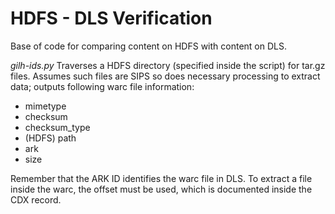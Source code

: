 HDFS - DLS Verification
=======================

Base of code for comparing content on HDFS with content on DLS.

*gilh-ids.py*
Traverses a HDFS directory (specified inside the script) for tar.gz files. Assumes such files are SIPS so does necessary processing to extract data; outputs following warc file information:
- mimetype
- checksum
- checksum_type
- (HDFS) path
- ark
- size

Remember that the ARK ID identifies the warc file in DLS. To extract a file inside the warc, the offset must be used, which is documented inside the CDX record.
